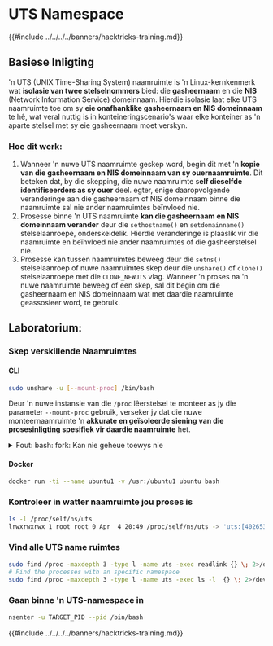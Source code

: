 # UTS Namespace

{{#include ../../../../banners/hacktricks-training.md}}

## Basiese Inligting

'n UTS (UNIX Time-Sharing System) naamruimte is 'n Linux-kernkenmerk wat i**solasie van twee stelselnommers** bied: die **gasheernaam** en die **NIS** (Network Information Service) domeinnaam. Hierdie isolasie laat elke UTS naamruimte toe om sy **eie onafhanklike gasheernaam en NIS domeinnaam** te hê, wat veral nuttig is in konteineringscenario's waar elke konteiner as 'n aparte stelsel met sy eie gasheernaam moet verskyn.

### Hoe dit werk:

1. Wanneer 'n nuwe UTS naamruimte geskep word, begin dit met 'n **kopie van die gasheernaam en NIS domeinnaam van sy ouernaamruimte**. Dit beteken dat, by die skepping, die nuwe naamruimte s**elf dieselfde identifiseerders as sy ouer** deel. egter, enige daaropvolgende veranderinge aan die gasheernaam of NIS domeinnaam binne die naamruimte sal nie ander naamruimtes beïnvloed nie.
2. Prosesse binne 'n UTS naamruimte **kan die gasheernaam en NIS domeinnaam verander** deur die `sethostname()` en `setdomainname()` stelselaanroepe, onderskeidelik. Hierdie veranderinge is plaaslik vir die naamruimte en beïnvloed nie ander naamruimtes of die gasheerstelsel nie.
3. Prosesse kan tussen naamruimtes beweeg deur die `setns()` stelselaanroep of nuwe naamruimtes skep deur die `unshare()` of `clone()` stelselaanroepe met die `CLONE_NEWUTS` vlag. Wanneer 'n proses na 'n nuwe naamruimte beweeg of een skep, sal dit begin om die gasheernaam en NIS domeinnaam wat met daardie naamruimte geassosieer word, te gebruik.

## Laboratorium:

### Skep verskillende Naamruimtes

#### CLI
```bash
sudo unshare -u [--mount-proc] /bin/bash
```
Deur 'n nuwe instansie van die `/proc` lêerstelsel te monteer as jy die parameter `--mount-proc` gebruik, verseker jy dat die nuwe monteernaamruimte 'n **akkurate en geïsoleerde siening van die prosesinligting spesifiek vir daardie naamruimte** het.

<details>

<summary>Fout: bash: fork: Kan nie geheue toewys nie</summary>

Wanneer `unshare` sonder die `-f` opsie uitgevoer word, word 'n fout ondervind weens die manier waarop Linux nuwe PID (Proses ID) naamruimtes hanteer. Die sleutelbesonderhede en die oplossing word hieronder uiteengesit:

1. **Probleemverklaring**:

- Die Linux-kern laat 'n proses toe om nuwe naamruimtes te skep met die `unshare` stelselaanroep. Die proses wat die skepping van 'n nuwe PID naamruimte begin (genoem die "unshare" proses) gaan egter nie in die nuwe naamruimte in nie; slegs sy kindprosesse doen.
- Die uitvoering van `%unshare -p /bin/bash%` begin `/bin/bash` in dieselfde proses as `unshare`. Gevolglik is `/bin/bash` en sy kindprosesse in die oorspronklike PID naamruimte.
- Die eerste kindproses van `/bin/bash` in die nuwe naamruimte word PID 1. Wanneer hierdie proses verlaat, veroorsaak dit die opruiming van die naamruimte as daar geen ander prosesse is nie, aangesien PID 1 die spesiale rol het om weeskindprosesse aan te neem. Die Linux-kern sal dan PID-toewysing in daardie naamruimte deaktiveer.

2. **Gevolg**:

- Die uitgang van PID 1 in 'n nuwe naamruimte lei tot die opruiming van die `PIDNS_HASH_ADDING` vlag. Dit lei tot die `alloc_pid` funksie wat misluk om 'n nuwe PID toe te wys wanneer 'n nuwe proses geskep word, wat die "Kan nie geheue toewys nie" fout veroorsaak.

3. **Oplossing**:
- Die probleem kan opgelos word deur die `-f` opsie saam met `unshare` te gebruik. Hierdie opsie maak dat `unshare` 'n nuwe proses fork nadat die nuwe PID naamruimte geskep is.
- Die uitvoering van `%unshare -fp /bin/bash%` verseker dat die `unshare` opdrag self PID 1 in die nuwe naamruimte word. `/bin/bash` en sy kindprosesse is dan veilig binne hierdie nuwe naamruimte, wat die voortydige uitgang van PID 1 voorkom en normale PID-toewysing toelaat.

Deur te verseker dat `unshare` met die `-f` vlag loop, word die nuwe PID naamruimte korrek gehandhaaf, wat toelaat dat `/bin/bash` en sy subprosesse funksioneer sonder om die geheue toewysing fout te ondervind.

</details>

#### Docker
```bash
docker run -ti --name ubuntu1 -v /usr:/ubuntu1 ubuntu bash
```
### &#x20;Kontroleer in watter naamruimte jou proses is
```bash
ls -l /proc/self/ns/uts
lrwxrwxrwx 1 root root 0 Apr  4 20:49 /proc/self/ns/uts -> 'uts:[4026531838]'
```
### Vind alle UTS name ruimtes
```bash
sudo find /proc -maxdepth 3 -type l -name uts -exec readlink {} \; 2>/dev/null | sort -u
# Find the processes with an specific namespace
sudo find /proc -maxdepth 3 -type l -name uts -exec ls -l  {} \; 2>/dev/null | grep <ns-number>
```
### Gaan binne 'n UTS-namespace in
```bash
nsenter -u TARGET_PID --pid /bin/bash
```
{{#include ../../../../banners/hacktricks-training.md}}
